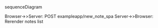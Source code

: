 sequenceDiagram

Browser->>Server: POST exampleapp/new_note_spa
Server->>Browser: Rerender notes list